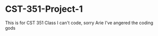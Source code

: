 # CST-351-Project-1
This is for CST 351 Class
I can't code, sorry Arie
I've angered the coding gods
